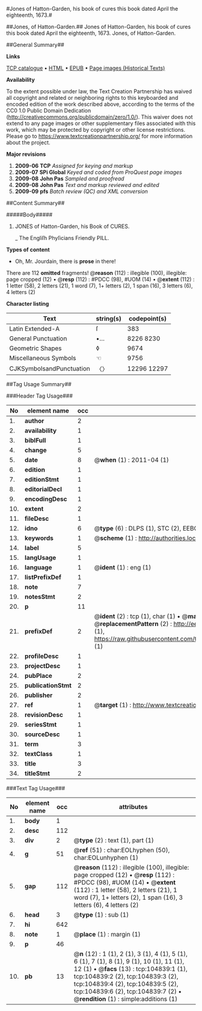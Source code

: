 #Jones of Hatton-Garden, his book of cures this book dated April the eighteenth, 1673.#

##Jones, of Hatton-Garden.##
Jones of Hatton-Garden, his book of cures this book dated April the eighteenth, 1673.
Jones, of Hatton-Garden.

##General Summary##

**Links**

[TCP catalogue](http://www.ota.ox.ac.uk/tcp/)  • 
[HTML](http://tei.it.ox.ac.uk/tcp/Texts-HTML/free/A47/A47035.html)  • 
[EPUB](http://tei.it.ox.ac.uk/tcp/Texts-EPUB/free/A47/A47035.epub) • 
[Page images (Historical Texts)](https://historicaltexts.jisc.ac.uk/eebo-16143847e)

**Availability**

To the extent possible under law, the Text Creation Partnership has waived all copyright and related or neighboring rights to this keyboarded and encoded edition of the work described above, according to the terms of the CC0 1.0 Public Domain Dedication (http://creativecommons.org/publicdomain/zero/1.0/). This waiver does not extend to any page images or other supplementary files associated with this work, which may be protected by copyright or other license restrictions. Please go to https://www.textcreationpartnership.org/ for more information about the project.

**Major revisions**

1. __2009-06__ __TCP__ *Assigned for keying and markup*
1. __2009-07__ __SPi Global__ *Keyed and coded from ProQuest page images*
1. __2009-08__ __John Pas__ *Sampled and proofread*
1. __2009-08__ __John Pas__ *Text and markup reviewed and edited*
1. __2009-09__ __pfs__ *Batch review (QC) and XML conversion*

##Content Summary##

#####Body#####

1. JONES of Hatton-Garden, his Book of CURES.

    _ The Engliſh Phyſicians Friendly PILL.

**Types of content**

  * Oh, Mr. Jourdain, there is **prose** in there!

There are 112 **omitted** fragments! 
 @__reason__ (112) : illegible (100), illegible: page cropped (12)  •  @__resp__ (112) : #PDCC (98), #UOM (14)  •  @__extent__ (112) : 1 letter (58), 2 letters (21), 1 word (7), 1+ letters (2), 1 span (16), 3 letters (6), 4 letters (2)

**Character listing**


|Text|string(s)|codepoint(s)|
|---|---|---|
|Latin Extended-A|ſ|383|
|General Punctuation|•…|8226 8230|
|Geometric Shapes|◊|9674|
|Miscellaneous Symbols|☜|9756|
|CJKSymbolsandPunctuation|〈〉|12296 12297|

##Tag Usage Summary##

###Header Tag Usage###

|No|element name|occ|attributes|
|---|---|---|---|
|1.|__author__|2||
|2.|__availability__|1||
|3.|__biblFull__|1||
|4.|__change__|5||
|5.|__date__|8| @__when__ (1) : 2011-04 (1)|
|6.|__edition__|1||
|7.|__editionStmt__|1||
|8.|__editorialDecl__|1||
|9.|__encodingDesc__|1||
|10.|__extent__|2||
|11.|__fileDesc__|1||
|12.|__idno__|6| @__type__ (6) : DLPS (1), STC (2), EEBO-CITATION (1), OCLC (1), VID (1)|
|13.|__keywords__|1| @__scheme__ (1) : http://authorities.loc.gov/ (1)|
|14.|__label__|5||
|15.|__langUsage__|1||
|16.|__language__|1| @__ident__ (1) : eng (1)|
|17.|__listPrefixDef__|1||
|18.|__note__|7||
|19.|__notesStmt__|2||
|20.|__p__|11||
|21.|__prefixDef__|2| @__ident__ (2) : tcp (1), char (1)  •  @__matchPattern__ (2) : ([0-9\-]+):([0-9IVX]+) (1), (.+) (1)  •  @__replacementPattern__ (2) : http://eebo.chadwyck.com/downloadtiff?vid=$1&page=$2 (1), https://raw.githubusercontent.com/textcreationpartnership/Texts/master/tcpchars.xml#$1 (1)|
|22.|__profileDesc__|1||
|23.|__projectDesc__|1||
|24.|__pubPlace__|2||
|25.|__publicationStmt__|2||
|26.|__publisher__|2||
|27.|__ref__|1| @__target__ (1) : http://www.textcreationpartnership.org/docs/. (1)|
|28.|__revisionDesc__|1||
|29.|__seriesStmt__|1||
|30.|__sourceDesc__|1||
|31.|__term__|3||
|32.|__textClass__|1||
|33.|__title__|3||
|34.|__titleStmt__|2||


###Text Tag Usage###

|No|element name|occ|attributes|
|---|---|---|---|
|1.|__body__|1||
|2.|__desc__|112||
|3.|__div__|2| @__type__ (2) : text (1), part (1)|
|4.|__g__|51| @__ref__ (51) : char:EOLhyphen (50), char:EOLunhyphen (1)|
|5.|__gap__|112| @__reason__ (112) : illegible (100), illegible: page cropped (12)  •  @__resp__ (112) : #PDCC (98), #UOM (14)  •  @__extent__ (112) : 1 letter (58), 2 letters (21), 1 word (7), 1+ letters (2), 1 span (16), 3 letters (6), 4 letters (2)|
|6.|__head__|3| @__type__ (1) : sub (1)|
|7.|__hi__|642||
|8.|__note__|1| @__place__ (1) : margin (1)|
|9.|__p__|46||
|10.|__pb__|13| @__n__ (12) : 1 (1), 2 (1), 3 (1), 4 (1), 5 (1), 6 (1), 7 (1), 8 (1), 9 (1), 10 (1), 11 (1), 12 (1)  •  @__facs__ (13) : tcp:104839:1 (1), tcp:104839:2 (2), tcp:104839:3 (2), tcp:104839:4 (2), tcp:104839:5 (2), tcp:104839:6 (2), tcp:104839:7 (2)  •  @__rendition__ (1) : simple:additions (1)|

